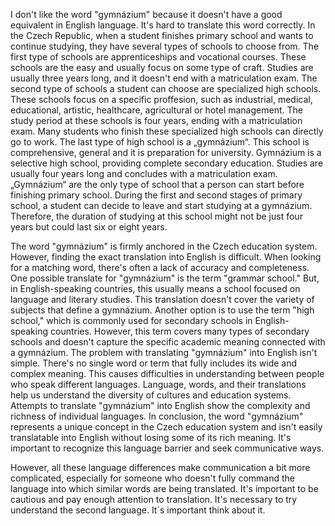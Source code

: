 I don't like the word "gymnázium" because it doesn't have a good equivalent in English language. It's hard to translate this word correctly.
In the Czech Republic, when a student finishes primary school and wants to continue studying, they have several types of schools to choose from. The first type of schools are apprenticeships and vocational courses. These schools are the easy and usually focus on some type of craft. Studies are usually three years long, and it doesn't end with a matriculation exam.
The second type of schools a student can choose are specialized high schools. These schools focus on a specific proffesion, such as industrial, medical, educational, artistic, healthcare, agricultural or hotel management.  The study period at these schools is four years, ending with a matriculation exam. Many students who finish these specialized high schools can directly go to work. 
The last type of high school is a „gymnázium“. This school is comprehensive, general and it is preparation for university. Gymnázium is a selective high school, providing complete secondary education. Studies are usually four years long and concludes with a matriculation exam. „Gymnázium“ are the only type of school that a person can start before finishing primary school. During the first and second stages of primary school, a student can decide to leave and start studying at a gymnázium. Therefore, the duration of studying at this school might not be just four years but could last six or eight years.

The word "gymnázium" is firmly anchored in the Czech education system. However, finding the exact translation into English is difficult. When looking for a matching word, there's often a lack of accuracy and completeness.
One possible translate for "gymnázium" is the term "grammar school." But, in English-speaking countries, this usually means a school focused on language and literary studies. This translation doesn't cover the variety of subjects that define a gymnázium.
Another option is to use the term "high school," which is commonly used for secondary schools in English-speaking countries. However, this term covers many types of secondary schools and doesn't capture the specific academic meaning connected with a gymnázium.
The problem with translating "gymnázium" into English isn't simple. There's no single word or term that fully includes its wide and complex meaning. This causes difficulties in understanding between people who speak different languages.
Language, words, and their translations help us understand the diversity of cultures and education systems. Attempts to translate "gymnázium" into English show the complexity and richness of individual languages.
In conclusion, the word "gymnázium" represents a unique concept in the Czech education system and isn't easily translatable into English without losing some of its rich meaning. It's important to recognize this language barrier and seek communicative ways. 

However, all these language differences make communication a bit more complicated, especially for someone who doesn't fully command the language into which similar words are being translated. It's important to be cautious and pay enough attention to translation. It's necessary to try understand the second language. It´s important think about it. 
